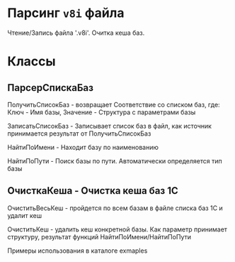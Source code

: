 Парсинг `v8i` файла
===

Чтение/Запись файла '.v8i'.
Очитка кеша баз.

Классы
===

ПарсерСпискаБаз
---

ПолучитьСписокБаз - возвращает Соответствие со списком баз, где: Ключ - Имя базы, Значение - Структура с параметрами базы

ЗаписатьСписокБаз - Записывает список баз в файл, как источник принимается результат от ПолучитьСписокБаз

НайтиПоИмени -  Находит базу по наименованию

НайтиПоПути - Поиск базы по пути. Автоматически определяется тип базы


ОчисткаКеша - Очистка кеша баз 1С
---

ОчиститьВесьКеш - пройдется по всем базам в файле списка баз 1С и удалит кеш

ОчиститьКеш - удалить кеш конкретной базы. Как параметр принимает структуру, результат функций НайтиПоИмени/НайтиПоПути



Примеры использования в каталоге exmaples